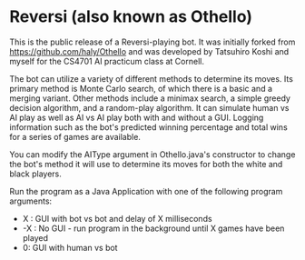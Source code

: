 Reversi (also known as Othello)
=======
This is the public release of a Reversi-playing bot. It was initially forked from https://github.com/haly/Othello and was developed by Tatsuhiro Koshi and myself for the CS4701 AI practicum class at Cornell. 

The bot can utilize a variety of different methods to determine its moves. Its primary method is Monte Carlo search, of which there is a basic and a merging variant. Other methods include a minimax search, a simple greedy decision algorithm, and a random-play algorithm. It can simulate human vs AI play as well as AI vs AI play both with and without a GUI. Logging information such as the bot's predicted winning percentage and total wins for a series of games are available.

You can modify the AIType argument in Othello.java's constructor to change the bot's method it will use to determine its moves for both the white and black players.

Run the program as a Java Application with one of the following program arguments:<br> 
* X : GUI with bot vs bot and delay of X milliseconds
*  -X : No GUI - run program in the background until X games have been played
*  0: GUI with human vs bot
